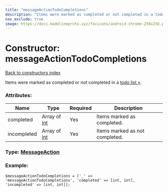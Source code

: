 ```yaml
---
title: "messageActionTodoCompletions"
description: "Items were marked as completed or not completed in a todo list »."
nav_exclude: true
image: https://docs.madelineproto.xyz/favicons/android-chrome-256x256.png
---
```

# Constructor: messageActionTodoCompletions  
[Back to constructors index](/API_docs/constructors/index.html)



Items were marked as completed or not completed in a [todo list »](https://core.telegram.org/api/todo).

### Attributes:

| Name     |    Type       | Required | Description |
|----------|---------------|----------|-------------|
|completed|Array of [int](/API_docs/types/int.html) | Yes|Items marked as completed.|
|incompleted|Array of [int](/API_docs/types/int.html) | Yes|Items marked as not completed.|



### Type: [MessageAction](/API_docs/types/MessageAction.html)


### Example:

```
$messageActionTodoCompletions = ['_' => 'messageActionTodoCompletions', 'completed' => [int, int], 'incompleted' => [int, int]];
```  
